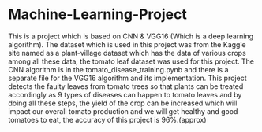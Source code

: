 # Machine-Learning-Project
This is a project which is based on CNN & VGG16 (Which is a deep learning algorithm). The dataset which is used in this project was from the Kaggle site named as a plant-village dataset which has the data of various crops among all these data, the tomato leaf dataset was used for this project. The CNN algorithm is in the tomato_disease_training.pynb and there is a separate file for the VGG16 algorithm and its implementation. This project detects the faulty leaves from tomato trees so that plants can be treated accordingly as 9 types of diseases can happen to tomato leaves and by doing all these steps, the yield of the crop can be increased which will impact our overall tomato production and we will get healthy and good tomatoes to eat, the accuracy of this project is 96%.(approx)

